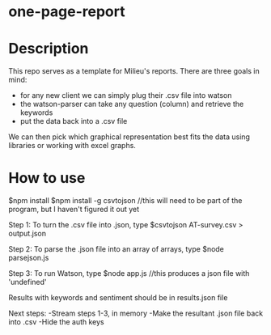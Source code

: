 # one-page-report

Description
===========

This repo serves as a template for Milieu's reports. There are three goals in mind:

- for any new client we can simply plug their .csv file into watson
- the watson-parser can take any question (column) and retrieve the keywords
- put the data back into a .csv file

We can then pick which graphical representation best fits the data using libraries or working with excel graphs.

How to use
=======
$npm install
$npm install -g csvtojson //this will need to be part of the program, but I haven't figured it out yet

Step 1: To turn the .csv file into .json, type
$csvtojson AT-survey.csv > output.json

Step 2: To parse the .json file into an array of arrays, type
$node parsejson.js

Step 3: To run Watson, type
$node app.js //this produces a json file with 'undefined'

Results with keywords and sentiment should be in results.json file

Next steps:
-Stream steps 1-3, in memory
-Make the resultant .json file back into .csv
-Hide the auth keys
